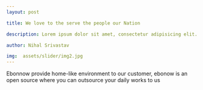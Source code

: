 ```yaml
---
layout: post

title: We love to the serve the people our Nation

description: Lorem ipsum dolor sit amet, consectetur adipisicing elit. Ex quisquam, distinctio sunt cumque enim velit illo fuga sint iure eos molestiae consequuntur veritatis impedit nobis odit error ipsum maxime eum!.Lorem ipsum dolor sit amet, consectetur adipisicing elit. Lorem ipsum dolor sit amet, consectetur adipisicing elit. Ex quisquam, distinctio sunt cumque enim velit illo fuga sint iure eos molestiae consequuntur veritatis impedit nobis odit error ipsum maxime eum!.Lorem ipsum dolor sit amet, consectetur adipisicing elit

author: Nihal Srivastav

img:  assets/slider/img2.jpg
---
```


Ebonnow provide home-like environment to our customer, ebonow is an open source where you can outsource your daily works to us
